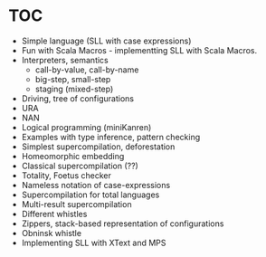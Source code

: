 # TOC

* Simple language (SLL with case expressions)
* Fun with Scala Macros - implementting SLL with Scala Macros.
* Interpreters, semantics
    * call-by-value, call-by-name
    * big-step, small-step
    * staging (mixed-step)
* Driving, tree of configurations
* URA
* NAN
* Logical programming (miniKanren)
* Examples with type inference, pattern checking
* Simplest supercompilation, deforestation
* Homeomorphic embedding
* Classical supercompilation (??)
* Totality, Foetus checker
* Nameless notation of case-expressions
* Supercompilation for total languages
* Multi-result supercompilation
* Different whistles
* Zippers, stack-based representation of configurations
* Obninsk whistle
* Implementing SLL with XText and MPS

